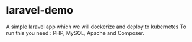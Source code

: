 # laravel-demo
A simple laravel app which we will dockerize and deploy to kubernetes
To run this you need : PHP, MySQL, Apache and Composer.


